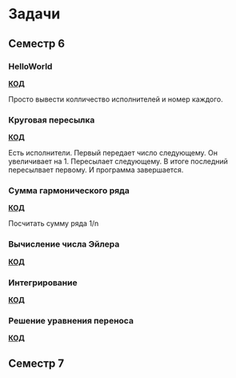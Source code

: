 # Задачи

## Семестр 6

### HelloWorld

[**КОД**](https://github.com/timattt/Project-PP/tree/master/Problems/HelloWorld)

Просто вывести колличество исполнителей и номер каждого.

### Круговая пересылка

[**КОД**](https://github.com/timattt/Project-PP/tree/master/Problems/CircularSend)

Есть исполнители.
Первый передает число следующему. Он увеличивает на 1. Пересылает следующему.
В итоге последний пересылвает первому. И программа завершается.

### Сумма гармонического ряда

[**КОД**](https://github.com/timattt/Project-PP/tree/master/Problems/Harmonic)

Посчитать сумму ряда 1/n

### Вычисление числа Эйлера

[**КОД**](https://github.com/timattt/Project-PP/tree/master/Problems/EulerNumber)

### Интегрирование

[**КОД**](https://github.com/timattt/Project-PP/tree/master/Problems/Integral)

### Решение уравнения переноса

[**КОД**](https://github.com/timattt/Project-PP/tree/master/Problems/Grid)

## Семестр 7
